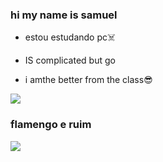 ### hi my name is samuel
* estou estudando pc:skull_and_crossbones:

* IS  complicated but go
* i amthe better from the class:sunglasses:

![](https://media.tenor.com/RSHNItS1OcMAAAAd/isagi-blue-lock.gif)





### flamengo e ruim

![](https://media.tenor.com/0jedLscDjpYAAAAC/barou-blue-lock.gif)
